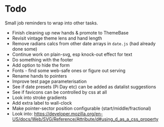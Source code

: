 Todo
====

Small job reminders to wrap into other tasks.


* Finish cleaning up new hands & promote to ThemeBase
* Revisit vintage theme lens and hand length
* Remove radians calcs from other date arrays in `date.js` (had already done some)
* Continue work on plain-svg, esp knock-out effect for text
* Do something with the footer
* Add option to hide the form
* Fonts - find some web-safe ones or figure out serving
* Rename hands to pointers
* Improve test page parameterisation
* See if date presets (Pi Day etc) can be added as datalist suggestions
* See if favicons can be controlled by css at all
* Look into stroke gradients
* Add extra label to wall-clock
* Make pointer-sector position configurable (start/middle/fractional)
* Look into: https://developer.mozilla.org/en-US/docs/Web/SVG/Reference/Attribute/d#using_d_as_a_css_property


